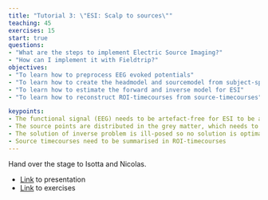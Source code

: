 ```yaml
---
title: "Tutorial 3: \"ESI: Scalp to sources\""
teaching: 45
exercises: 15
start: true
questions:
- "What are the steps to implement Electric Source Imaging?"
- "How can I implement it with Fieldtrip?"
objectives:
- "To learn how to preprocess EEG evoked potentials"
- "To learn how to create the headmodel and sourcemodel from subject-specific MRI"
- "To learn how to estimate the forward and inverse model for ESI"
- "To learn how to reconstruct ROI-timecourses from source-timecourses"

keypoints:
- The functional signal (EEG) needs to be artefact-free for ESI to be accurate
- The source points are distributed in the grey matter, which needs to be coregistered with the MRI used to calculate the headmodel
- The solution of inverse problem is ill-posed so no solution is optimal
- Source timecourses need to be summarised in ROI-timecourses
---
```


Hand over the stage to Isotta and Nicolas.

- [Link](../presentations/tutorial03/....pdf) to presentation
- [Link](../presentations/tutorial03/....html) to exercises
